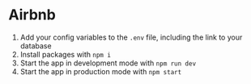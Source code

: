 # Airbnb

1. Add your config variables to the `.env` file, including the link to your database
1. Install packages with `npm i`
1. Start the app in development mode with `npm run dev`
1. Start the app in production mode with `npm start`
